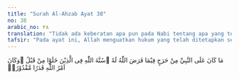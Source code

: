 ```yaml
---
title: "Surah Al-Ahzab Ayat 38"
no: 38
arabic_no: ٣٨
translation: "Tidak ada keberatan apa pun pada Nabi tentang apa yang telah ditetapkan Allah baginya. (Allah telah menetapkan yang demikian) sebagai sunnah Allah pada nabi-nabi yang telah terdahulu. Dan ketetapan Allah itu suatu ketetapan yang pasti berlaku,"
tafsir: "Pada ayat ini, Allah menguatkan hukum yang telah ditetapkan sebelumnya yaitu bahwa tidak ada suatu keberatan apa pun atas Nabi saw apa yang telah menjadi ketetapan Allah baginya untuk mengawini perempuan bekas istri anak angkatnya setelah dijatuhi talak oleh suaminya dan habis masa idahnya. Orang-orang Yahudi sering mencela Nabi Muhammad saw karena mempunyai istri yang banyak, padahal mereka mengetahui bahwa nabi-nabi sebelumnya ada yang lebih banyak istrinya seperti Nabi Daud dan Nabi Sulaiman. \n\nNabi Muhammad diperintahkan Allah supaya tidak menghiraukan pembicaraan khalayak ramai sehubungan dengan pernikahan beliau dengan Zainab. Ketika Zaid telah menceraikan istrinya, Allah menikahkan Nabi saw dengan Zainab agar tidak ada keberatan bagi orang mukmin untuk menikahi bekas istri anak angkat apabila telah diceraikan. Ketetapan Allah tentang pernikahan Zainab dengan Nabi adalah suatu ketetapan yang sudah pasti. \n\nDiriwayatkan oleh al-Bukhari dan at-Tirmidzi bahwa Zainab sering membangga-banggakan dirinya di hadapan istri-istri Nabi. lainnya dengan ucapan, \"Kamu dinikahkan oleh keluargamu sendiri, tetapi saya dinikahkan oleh Allah. Diriwayatkan oleh Ibnu Jarir ath-thabari dari Sya'bi bahwa Zainab pernah berkata kepada Nabi, \"Saya mempunyai kelebihan dengan tiga perkara yang tidak dimiliki oleh istri-istrimu yang lain, yaitu: kakekku dan kakekmu adalah sama yaitu Abdul Muththalib; Allah menikahkan engkau denganku dengan perintah wahyu dari langit; dan yang ditugaskan menyampaikannya adalah Malaikat Jibril.\""
---
```

مَا كَانَ عَلَى النَّبِيِّ مِنْ حَرَجٍ فِيْمَا فَرَضَ اللّٰهُ لَهٗ ۗسُنَّةَ اللّٰهِ فِى الَّذِيْنَ خَلَوْا مِنْ قَبْلُ ۗوَكَانَ اَمْرُ اللّٰهِ قَدَرًا مَّقْدُوْرًاۙ  